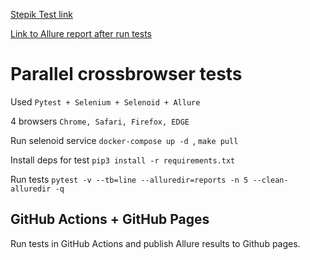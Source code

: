 [Stepik Test link](http://selenium1py.pythonanywhere.com/)

[Link to Allure report after run tests](https://vgoroshenko.github.io/auto_py_final/)

# Parallel crossbrowser tests

Used `Pytest + Selenium + Selenoid + Allure`

4 browsers `Chrome, Safari, Firefox, EDGE`


Run selenoid service `docker-compose up -d `, `make pull` 

Install deps for test `pip3 install -r requirements.txt`

Run tests  `pytest -v --tb=line --alluredir=reports -n 5 --clean-alluredir -q`


## GitHub Actions + GitHub Pages
Run tests in GitHub Actions and publish Allure results to Github pages.